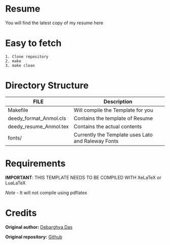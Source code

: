 # Resume

You will find the latest copy of my resume here


# Easy to fetch

    1. Clone repository
    2. make
    3. make clean 

# Directory Structure

FILE  | Description
------------ | -------------
Makefile         |               Will compile the Template for you
deedy_format_Anmol.cls |          Contains the template of Resume
deedy_resume_Anmol.tex  |        Contains the actual contents
fonts/                   |       Currently the Template uses Lato and Raleway Fonts


# Requirements

**IMPORTANT**: THIS TEMPLATE NEEDS TO BE COMPILED WITH XeLaTeX or LuaLaTeX

*Note* - It will not compile using pdflatex


# Credits

**Original author:**
[Debarghya Das](http://debarghyadas.com)

**Original repository:**
[Github](https://github.com/deedydas/Deedy-Resume)
